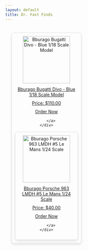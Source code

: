 ```yaml
---
layout: default
title: Dr. Fast Finds
---
```


<style>
.gallery {
    display: flex;
    flex-wrap: wrap;
    gap: 20px;
    justify-content: flex-start;
    padding: 20px;
}

.product {
    border: 1px solid #ddd;
    border-radius: 8px;
    padding: 10px;
    text-align: center;
    max-width: 200px;
    box-shadow: 0 4px 8px rgba(0, 0, 0, 0.1);
}

.product img {
    max-width: 100%;
    height: 150px;
    object-fit: cover;
    display: block;
    margin: 0 auto;
}

.product p {
    margin: 10px 0;
}

.buy-now, .add-to-cart {
    display: inline-block;
    padding: 10px 20px;
    margin-top: 10px;
    background-color: #007bff;
    color: #fff;
    text-decoration: none;
    border-radius: 5px;
    font-weight: bold;
    text-align: center;
}

.buy-now:hover, .add-to-cart:hover {
    background-color: #0056b3;
}
</style>


<div class="gallery">
    <div class="product">
        <a href="{{ site.baseurl }}/products/bugatti-divo">
            <img src="{{ site.baseurl }}/assets/images/divo.jpg" alt="Bburago Bugatti Divo - Blue 1/18 Scale Model">
            <p>Bburago Bugatti Divo - Blue 1/18 Scale Model</p>
            <p>Price: $110.00</p>
            <a href="{{ site.baseurl }}/order/" class="order-now">Order Now</a>

        </a>
    </div>

<div class="product">
        <a href="{{ site.baseurl }}/products/porsche-963">
            <img src="{{ site.baseurl }}/assets/images/963.jpg" alt="Bburago Porsche 963 LMDH #5 Le Mans 1/24 Scale">
            <p>Bburago Porsche 963 LMDH #5 Le Mans 1/24 Scale</p>
            <p>Price: $40.00</p>
            <a href="{{ site.baseurl }}/order/" class="order-now">Order Now</a>

        </a>
    </div>


</div>